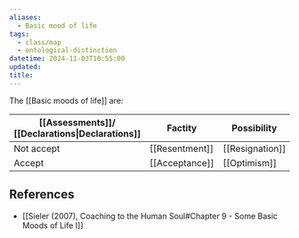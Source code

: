 ```yaml
---
aliases:
  - Basic mood of life
tags:
  - class/map
  - ontological-distinction
datetime: 2024-11-03T10:55:00
updated: 
title: 
---
```

The [[Basic moods of life]] are:


| [[Assessments]]/<br>[[Declarations\|Declarations]] | Factity        | Possibility     | Uncertainty |
| -------------------------------------------------- | -------------- | --------------- | ----------- |
| Not accept                                         | [[Resentment]] | [[Resignation]] | [[Anxiety]] |
| Accept                                             | [[Acceptance]] | [[Optimism]]    | [[Wonder]]  |

## References
- [[Sieler (2007), Coaching to the Human Soul#Chapter 9 - Some Basic Moods of Life I]]